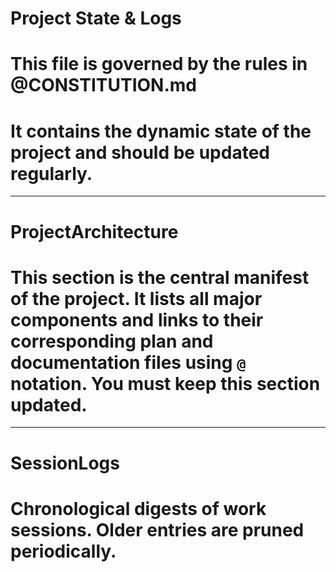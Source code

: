 # Project State & Logs
# This file is governed by the rules in @CONSTITUTION.md
# It contains the dynamic state of the project and should be updated regularly.

---

# ProjectArchitecture
# This section is the central manifest of the project. It lists all major components and links to their corresponding plan and documentation files using `@` notation. You must keep this section updated.

---

# SessionLogs
# Chronological digests of work sessions. Older entries are pruned periodically.